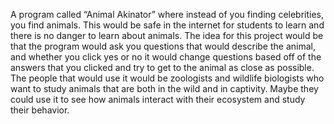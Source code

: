 A program called “Animal Akinator” where instead of you finding celebrities, you find animals. This would be safe in the internet for students to learn and there is no danger to learn about animals. The idea for this project would be that the program would ask you questions that would describe the animal, and whether you click yes or no it would change questions based off of the answers that you clicked and try to get to the animal as close as possible. The people that would use it would be zoologists and wildlife biologists who want to study animals that are both in the wild and in captivity. Maybe they could use it to see how animals interact with their ecosystem and study their behavior.
